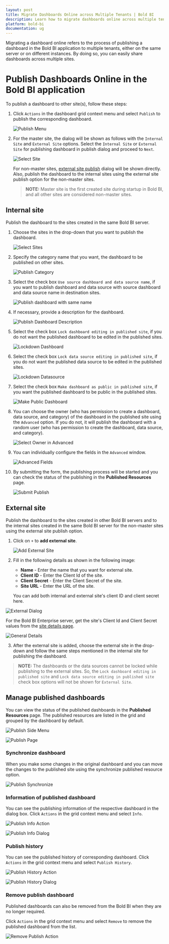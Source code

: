 ```yaml
---
layout: post
title: Migrate Dashboards Online across Multiple Tenants | Bold BI
description: Learn how to migrate dashboards online across multiple tenants in Bold BI, deployed on your server, either on the same machine or on a different instance.
platform: bold-bi
documentation: ug
---
```


Migrating a dashboard online refers to the process of publishing a dashboard in the Bold BI application to multiple tenants, either on the same server or on different instances. By doing so, you can easily share dashboards across multiple sites.

# Publish Dashboards Online in the Bold BI application

To publish a dashboard to other site(s), follow these steps:

1. Click `Actions` in the dashboard grid context menu and select `Publish` to publish the corresponding dashboard.

   ![Publish Menu](/static/assets/embedded/resource-migration/migrate-dashboards-online/images/publish-menu.png)
	
2. For the master site, the dialog will be shown as follows with the `Internal Site` and `External Site` options.
   Select the `Internal Site` or `External Site` for publishing dashboard in publish dialog and proceed to `Next`.

   ![Select Site](/static/assets/embedded/resource-migration/migrate-dashboards-online/images/select-site.png#width=55%)

   For non-master sites, [external site publish](/embedded-bi/resource-migration/migrate-dashboards-online/#external-site) dialog will be shown directly. Also, publish the dashboard to the internal sites using the external site publish option for the non-master sites.

   > **NOTE:** Master site is the first created site during startup in Bold BI, and all other sites are considered non-master sites.

## Internal site

Publish the dashboard to the sites created in the same Bold BI server.

1. Choose the sites in the drop-down that you want to publish the dashboard.

   ![Select Sites](/static/assets/embedded/resource-migration/migrate-dashboards-online/images/select-sites.png#width=55%)

2. Specify the category name that you want, the dashboard to be published on other sites.

   ![Publish Category](/static/assets/embedded/resource-migration/migrate-dashboards-online/images/publish-category.png#width=55%)

3. Select the check box `Use source dashboard and data source name`, if you want to publish dashboard and data source with source dashboard and data source name in destination sites.

   ![Publish dashboard with same name](/static/assets/embedded/resource-migration/migrate-dashboards-online/images/publish-dashboard-with-source-name.png#width=55%)

4. If necessary, provide a description for the dashboard.

   ![Publish Dashboard Description](/static/assets/embedded/resource-migration/migrate-dashboards-online/images/publish-description.png#width=55%)

5. Select the check box `Lock dashboard editing in published site`, if you do not want the published dashboard to be edited in the published sites.

   ![Lockdown Dashboard](/static/assets/embedded/resource-migration/migrate-dashboards-online/images/lockdown-dashboard.png#width=55%)

6. Select the check box `Lock data source editing in published site`, if you do not want the published data source to be edited in the published sites.

   ![Lockdown Datasource](/static/assets/embedded/resource-migration/migrate-dashboards-online/images/lockdown-datasource.png#width=55%)

7. Select the check box `Make dashboard as public in published site`, if you want the published dashboard to be public in the published sites.

   ![Make Public Dashboard](/static/assets/embedded/resource-migration/migrate-dashboards-online/images/make-public-in-destination-site.png#width=55%)

8. You can choose the owner (who has permission to create a dashboard, data source, and category) of the dashboard in the published site using the `Advanced` option. If you do not, it will publish the dashboard with a random user (who has permission to create the dashboard, data source, and category).

   ![Select Owner in Advanced](/static/assets/embedded/resource-migration/migrate-dashboards-online/images/advanced-owner.png#width=55%)

9. You can individually configure the fields in the `Advanced` window.

   ![Advanced Fields](/static/assets/embedded/resource-migration/migrate-dashboards-online/images/advanced-field.png#width=55%)

10. By submitting the form, the publishing process will be started and you can check the status of the publishing in the **Published Resources** page.

    ![Submit Publish](/static/assets/embedded/resource-migration/migrate-dashboards-online/images/submit-publish.png#width=55%)

## External site

Publish the dashboard to the sites created in other Bold BI servers and to the internal sites created in the same Bold BI server for the non-master sites using the external site publish option.

1. Click on `+` to **add external site**.

   ![Add External Site](/static/assets/embedded/resource-migration/migrate-dashboards-online/images/add-external-site.png#width=55%)
 
2. Fill in the following details as shown in the following image:

   * **Name** - Enter the name that you want for external site.
   * **Client ID** - Enter the Client Id of the site. 
   * **Client Secret** - Enter the Client Secret of the site.
   * **Site URL** - Enter the URL of the site.

   You can add both internal and external site's client ID and client secret here.

  ![External Dialog](/static/assets/embedded/resource-migration/migrate-dashboards-online/images/external-site-dialog.png#width=55%)

  For the Bold BI Enterprise server, get the site's Client Id and Client Secret values from the [site details page](/embedded-bi/multi-tenancy/manage-sites/#general). 
  
  ![General Details](/static/assets/embedded/resource-migration/migrate-dashboards-online/images/general-details.png)

3. After the external site is added, choose the external site in the drop-down and follow the same steps mentioned in the internal site for publishing the dashboard.
  
> **NOTE:**  The dashboards or the data sources cannot be locked while publishing to the external sites. So, the `Lock dashboard editing in published site` and `Lock data source editing in published site` check box options will not be shown for `External Site`.

## Manage published dashboards

You can view the status of the published dashboards in the **Published Resources** page. The published resources are listed in the grid and grouped by the dashboard by default.

![Publish Side Menu](/static/assets/embedded/resource-migration/migrate-dashboards-online/images/publish-side-menu.png#width=55%)

![Publish Page](/static/assets/embedded/resource-migration/migrate-dashboards-online/images/publish-page.png)

### Synchronize dashboard

When you make some changes in the original dashboard and you can move the changes to the published site using the synchronize published resource option.

![Publish Synchronize](/static/assets/embedded/resource-migration/migrate-dashboards-online/images/publish-synchronize.png)

### Information of published dashboard

You can see the publishing information of the respective dashboard in the dialog box. Click `Actions` in the grid context menu and select `Info`.

![Publish Info Action](/static/assets/embedded/resource-migration/migrate-dashboards-online/images/publish-info-action.png)

![Publish Info Dialog](/static/assets/embedded/resource-migration/migrate-dashboards-online/images/publish-info-dialog.png#width=55%)

### Publish history

You can see the published history of corresponding dashboard. Click `Actions` in the grid context menu and select `Publish History`.

![Publish History Action](/static/assets/embedded/resource-migration/migrate-dashboards-online/images/publish-history.png)

![Publish History Dialog](/static/assets/embedded/resource-migration/migrate-dashboards-online/images/publish-history-dialog.png)

### Remove publish dashboard

Published dashboards can also be removed from the Bold BI when they are no longer required.

Click `Actions` in the grid context menu and select `Remove` to remove the published dashboard from the list.

![Remove Publish Action](/static/assets/embedded/resource-migration/migrate-dashboards-online/images/publish-remove-action.png)